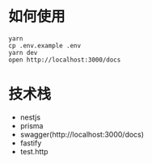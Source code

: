 # 如何使用
```
yarn
cp .env.example .env
yarn dev
open http://localhost:3000/docs
```

# 技术栈
- nestjs
- prisma
- swagger(http://localhost:3000/docs)
- fastify
- test.http
